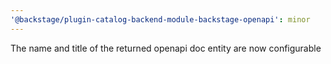 ```yaml
---
'@backstage/plugin-catalog-backend-module-backstage-openapi': minor
---
```


The name and title of the returned openapi doc entity are now configurable
